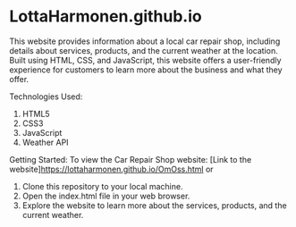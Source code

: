 # LottaHarmonen.github.io
This website provides information about a local car repair shop, including details about services, products, and the current weather at the location. Built using HTML, CSS, and JavaScript,   this website offers a user-friendly experience for customers to learn more about the business and what they offer.

Technologies Used:

1. HTML5
2. CSS3
3. JavaScript
4. Weather API
   
Getting Started:
To view the Car Repair Shop website:
[Link to the website]https://lottaharmonen.github.io/OmOss.html
or

1. Clone this repository to your local machine.
2. Open the index.html file in your web browser.
3. Explore the website to learn more about the services, products, and the current weather.
